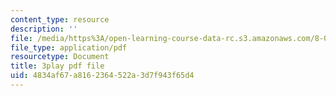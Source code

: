 ```yaml
---
content_type: resource
description: ''
file: /media/https%3A/open-learning-course-data-rc.s3.amazonaws.com/8-04-quantum-physics-i-spring-2013/4834af67a8162364522a3d7f943f65d4_VSqpYPgxcps.pdf
file_type: application/pdf
resourcetype: Document
title: 3play pdf file
uid: 4834af67-a816-2364-522a-3d7f943f65d4
---
```

